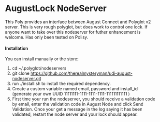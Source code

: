 # AugustLock NodeServer

This Poly provides an interface between August Connect and Polyglot v2 server. This is very rough polyglot, but does work to control one lock. If anyone want to take over
this nodeserver for futher enhancement is welcome. Has only been tested on Polisy.

#### Installation

You can install manually or the store:

1. cd ~/.polyglot/nodeservers
2. git clone https://github.com/therealmysteryman/udi-august-nodeserver.git
3. run ./install.sh to install the required dependency.
4. Create a custom variable named email, password and install_id (generate your own UUID 11111111-1111-1111-1111-111111111111 ) 
5. First time your run the nodeserver, you should receive a validation code by email, enter the validation code in August Node and click Send Validation. 
   Once your get a message in the log saying it has been validated, restart the node server and your lock should appear.
